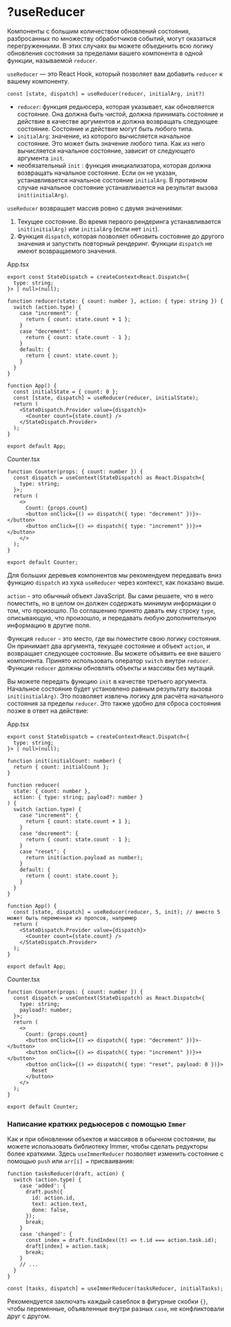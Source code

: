 # ?useReducer

Компоненты с большим количеством обновлений состояния, разбросанных по множеству обработчиков событий, могут оказаться перегруженными. В этих случаях вы можете объединить всю логику обновления состояния за пределами вашего компонента в одной функции, называемой `reducer`.

`useReducer` — это React Hook, который позволяет вам добавить `reducer` к вашему компоненту.

~~~
const [state, dispatch] = useReducer(reducer, initialArg, init?)
~~~

* `reducer`: функция редьюсера, которая указывает, как обновляется состояние. Она должна быть чистой, должна принимать состояние и действие в качестве аргументов и должна возвращать следующее состояние. Состояние и действие могут быть любого типа.
* `initialArg`: значение, из которого вычисляется начальное состояние. Это может быть значение любого типа. Как из него вычисляется начальное состояние, зависит от следующего аргумента `init`.
* необязательный `init` : функция инициализатора, которая должна возвращать начальное состояние. Если он не указан, устанавливается начальное состояние `initialArg`. В противном случае начальное состояние устанавливается на результат вызова `init(initialArg)`.

`useReducer` возвращает массив ровно с двумя значениями:

1. Текущее состояние. Во время первого рендеринга устанавливается `init(initialArg)` или `initialArg` (если нет `init`).
2. Функция `dispatch`, которая позволяет обновить состояние до другого значения и запустить повторный рендеринг. Функции `dispatch` не имеют возвращаемого значения.

App.tsx
~~~
export const StateDispatch = createContext<React.Dispatch<{
  type: string;
}> | null>(null);

function reducer(state: { count: number }, action: { type: string }) {
  switch (action.type) {
    case "increment": {
      return { count: state.count + 1 };
    }
    case "decrement": {
      return { count: state.count - 1 };
    }
    default: {
      return { count: state.count };
    }
  }
}

function App() {
  const initialState = { count: 0 };
  const [state, dispatch] = useReducer(reducer, initialState);
  return (
    <StateDispatch.Provider value={dispatch}>
      <Counter count={state.count} />
    </StateDispatch.Provider>
  );
}

export default App;
~~~

Counter.tsx
~~~
function Counter(props: { count: number }) {
  const dispatch = useContext(StateDispatch) as React.Dispatch<{
    type: string;
  }>;
  return (
    <>
      Count: {props.count}
      <button onClick={() => dispatch({ type: "decrement" })}>-</button>
      <button onClick={() => dispatch({ type: "increment" })}>+</button>
    </>
  );
}

export default Counter;
~~~

Для больших деревьев компонентов мы рекомендуем передавать вниз функцию `dispatch` из хука `useReducer` через контекст, как показано выше.

`action` - это обычный объект JavaScript. Вы сами решаете, что в него поместить, но в целом он должен содержать минимум информации о том, что произошло. По соглашению принято давать ему строку `type`, описывающую, что произошло, и передавать любую дополнительную информацию в другие поля.

Функция `reducer` - это место, где вы поместите свою логику состояния. Он принимает два аргумента, текущее состояние и объект `action`, и возвращает следующее состояние. Вы можете объявить ее вне вашего компонента. Принято использовать оператор `switch` внутри `reducer`. Функции `reducer` должны обновлять объекты и массивы без мутаций.

Вы можете передать функцию `init` в качестве третьего аргумента. Начальное состояние будет установлено равным результату вызова `init(initialArg)`. Это позволяет извлечь логику для расчёта начального состояния за пределы `reducer`. Это также удобно для сброса состояния позже в ответ на действие:

App.tsx
~~~
export const StateDispatch = createContext<React.Dispatch<{
  type: string;
}> | null>(null);

function init(initialCount: number) {
  return { count: initialCount };
}

function reducer(
  state: { count: number },
  action: { type: string; payload?: number }
) {
  switch (action.type) {
    case "increment": {
      return { count: state.count + 1 };
    }
    case "decrement": {
      return { count: state.count - 1 };
    }
    case "reset": {
      return init(action.payload as number);
    }
    default: {
      return { count: state.count };
    }
  }
}

function App() {
  const [state, dispatch] = useReducer(reducer, 5, init); // вместо 5 может быть переменная из пропсов, например
  return (
    <StateDispatch.Provider value={dispatch}>
      <Counter count={state.count} />
    </StateDispatch.Provider>
  );
}

export default App;
~~~

Counter.tsx
~~~
function Counter(props: { count: number }) {
  const dispatch = useContext(StateDispatch) as React.Dispatch<{
    type: string;
    payload?: number;
  }>;
  return (
    <>
      Count: {props.count}
      <button onClick={() => dispatch({ type: "decrement" })}>-</button>
      <button onClick={() => dispatch({ type: "increment" })}>+</button>
      <button onClick={() => dispatch({ type: "reset", payload: 0 })}>
        Reset
      </button>
    </>
  );
}

export default Counter;
~~~

### Написание кратких редьюсеров с помощью `Immer`

Как и при обновлении объектов и массивов в обычном состоянии, вы можете использовать библиотеку Immer, чтобы сделать редукторы более краткими. Здесь `useImmerReducer` позволяет изменить состояние с помощью `push` или `arr[i] =` присваивания:

~~~
function tasksReducer(draft, action) {
  switch (action.type) {
    case 'added': {
      draft.push({
        id: action.id,
        text: action.text,
        done: false,
      });
      break;
    }
    case 'changed': {
      const index = draft.findIndex((t) => t.id === action.task.id);
      draft[index] = action.task;
      break;
    }
    // ...
  }
}
~~~

~~~
const [tasks, dispatch] = useImmerReducer(tasksReducer, initialTasks);
~~~

Рекомендуется заключать каждый caseблок в фигурные скобки `{}`, чтобы переменные, объявленные внутри разных `case`, не конфликтовали друг с другом.

